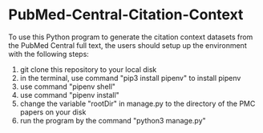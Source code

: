 # PubMed-Central-Citation-Context

To use this Python program to generate the citation context datasets from the PubMed Central full text, the users should setup up the environment with the following steps:

1. git clone this repository to your local disk
2. in the terminal, use command "pip3 install pipenv" to install pipenv
3. use command "pipenv shell"
4. use command "pipenv install"
5. change the variable "rootDir" in manage.py to the directory of the PMC papers on your disk
6. run the program by the command "python3 manage.py"